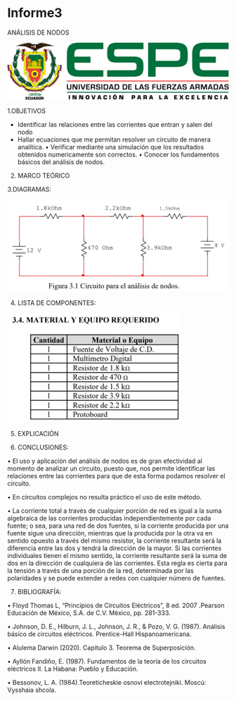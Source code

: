 # Informe3
ANÁLISIS DE NODOS

<img src="Carpeta de imagenes/LOGO.png">

1.OBJETIVOS

* Identificar las relaciones entre las corrientes que entran y salen del nodo
* Hallar ecuaciones que me permitan resolver un circuito de manera analítica.
• Verificar mediante una simulación que los resultados obtenidos numericamente son correctos.
• Conocer los fundamentos básicos del análisis de nodos.

2. MARCO TEÓRICO



3.DIAGRAMAS:

<img src="Carpeta de imagenes/DIAGRAMA.jpg">


4. LISTA DE COMPONENTES:

<img src="Carpeta de imagenes/materiales.jpg">

5. EXPLICACIÓN



6. CONCLUSIONES:

• El uso y aplicación del análisis de nodos es de gran efectividad al momento de analizar un circuito, puesto que, nos permite identificar las relaciones entre las corrientes para que de esta forma podamos resolver el circuito.

• En circuitos complejos no resulta práctico el uso de este método.

• La corriente total a través de cualquier porción de red es igual a la suma algebraica de las corrientes producidas independientemente por cada fuente; o sea, para una red de dos fuentes, si la corriente producida por una fuente sigue una dirección, mientras que la producida por la otra va en sentido opuesto a través del mismo resistor, la corriente resultante será la diferencia entre las dos y tendrá la dirección de la mayor. Si las corrientes individuales tienen el mismo sentido, la corriente resultante será la suma de dos en la dirección de cualquiera de las corrientes. Esta regla es cierta para la tensión a través de una porción de la red, determinada por las polaridades y se puede extender a redes con cualquier número de fuentes.

7. BIBLIOGRAFÍA:

• Floyd Thomas L, “Principios de Circuitos Eléctricos”, 8 ed. 2007 .Pearson Educación de México, S.A. de C.V. México, pp. 281-333.

• Johnson, D. E., Hilburn, J. L., Johnson, J. R., & Pozo, V. G. (1987). Análisis básico de circuitos eléctricos. Prentice-Hall Hispanoamericana.

• Alulema Darwin (2020). Capítulo 3. Teorema de Superposición.

• Ayllón Fandiño, E. (1987). Fundamentos de la teoría de los circuitos eléctricos II. La Habana: Pueblo y Educación.

• Bessonov, L. A. (1984).Teoreticheskie osnovi electrotejniki. Moscú: Vysshaia shcola.
